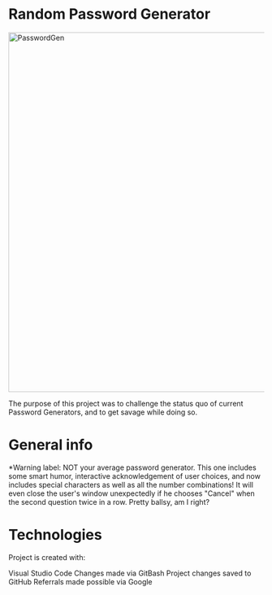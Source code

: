 
# Random Password Generator
<img width="708" alt="PasswordGen" src="https://user-images.githubusercontent.com/83307023/135528546-ffe20fa3-9540-4f5a-9a20-58288f357343.PNG">


The purpose of this project was to challenge the status quo of current Password Generators, and to get savage while doing so.

# General info
*Warning label: NOT your average password generator. This one includes some smart humor, interactive acknowledgement of user choices, and now includes special characters as well as all the number combinations! It will even close the user's window unexpectedly if he chooses "Cancel" when the second question twice in a row. Pretty ballsy, am I right?



# Technologies
Project is created with:

Visual Studio Code
Changes made via GitBash
Project changes saved to GitHub
Referrals made possible via Google




